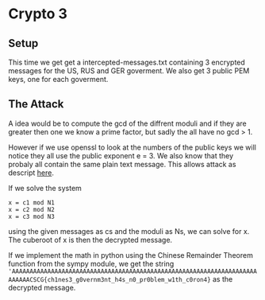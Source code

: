 # Crypto 3
## Setup
This time we get get a intercepted-messages.txt containing 3 encrypted messages for the US, RUS and GER goverment. We also get
3 public PEM keys, one for each goverment.

## The Attack
A idea would be to compute the gcd of the diffrent moduli and if they are greater then one we know a prime factor, but sadly the all have
no gcd > 1.

However if we use openssl to look at the numbers of the public keys we will notice they all use the public exponent e = 3. We also know that
they probaly all contain the same plain text message. This allows attack as descript [here](https://www.johndcook.com/blog/2019/03/06/rsa-exponent-3/).

If we solve the system
````
x = c1 mod N1
x = c2 mod N2
x = c3 mod N3
````
using the given messages as cs and the moduli as Ns, we can solve for x. The cuberoot of x is then the decrypted message.

If we implement the math in python using the Chinese Remainder Theorem function from the sympy module, we get the string `'AAAAAAAAAAAAAAAAAAAAAAAAAAAAAAAAAAAAAAAAAAAAAAAAAAAAAAAAAAAAAAAAAAAAAAAAAAACSCG{ch1nes3_g0vernm3nt_h4s_n0_pr0blem_w1th_c0ron4}`
as the decrypted message.
